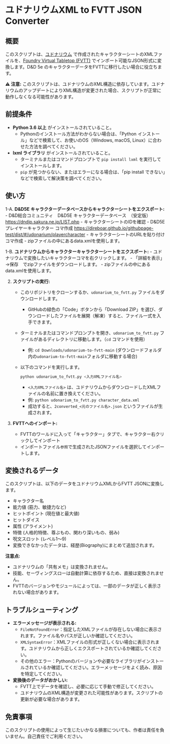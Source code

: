 # ユドナリウムXML to FVTT JSON Converter

## 概要

このスクリプトは、[ユドナリウム](https://udonarium.app/) で作成されたキャラクターシートのXMLファイルを、[Foundry Virtual Tabletop (FVTT)](https://foundryvtt.com/) でインポート可能なJSON形式に変換します。D&D 5e のキャラクターデータをFVTTに移行したい場合に役立ちます。

**⚠️ 注意:** このスクリプトは、ユドナリウムのXML構造に依存しています。ユドナリウムのアップデートによりXML構造が変更された場合、スクリプトが正常に動作しなくなる可能性があります。

## 前提条件

-   **Python 3.6 以上** がインストールされていること。
    -   Pythonのインストール方法がわからない場合は、「Python インストール」などで検索して、お使いのOS（Windows, macOS, Linux）に合わせた方法を調べてください。
-   **lxml ライブラリ** がインストールされていること。
    -   ターミナルまたはコマンドプロンプトで `pip install lxml` を実行してインストールします。
    -   `pip` が見つからない、またはエラーになる場合は、「pip install できない」などで検索して解決策を調べてください。

## 使い方

1-A.  **D&D5E キャラクターデータベースからキャラクターシートをエクスポート:**
    -   D&D総合コミュニティ　D&D5E キャラクターデータベース　（安定版） https://dndjp.sakura.ne.jp/LIST.php
          - キャラクターシートのIDを確認
    -   D&D5Eプレイヤーキャラクター コマ作成  https://direboar.github.io/githubpage-test/dist/#/udonarium/playercharacter
          - キャラクターシートのURLを貼り付けコマ作成
    -   zipファイルの中にあるdata.xmlを使用します。

1-B.  **ユドナリウムからキャラクターキャラクターシートをエクスポート:**
    -   ユドナリウムで変換したいキャラクターコマを右クリックします。
    -   「詳細を表示」→保存　でzipファイルをダウンロードします。
    -   zipファイルの中にあるdata.xmlを使用します。

2.  **スクリプトの実行:**
    -   このリポジトリをクローンするか、`udonarium_to_fvtt.py` ファイルをダウンロードします。
        -   GitHubの緑色の「Code」ボタンから「Download ZIP」を選び、ダウンロードしたファイルを展開（解凍）すると、ファイル一式を入手できます。
    -   ターミナルまたはコマンドプロンプトを開き、`udonarium_to_fvtt.py` ファイルがあるディレクトリに移動します。（`cd` コマンドを使用）
        - 例: `cd Downloads/udonarium-to-fvtt-main` (ダウンロードフォルダ内の`udonarium-to-fvtt-main`フォルダに移動する場合)

    -   以下のコマンドを実行します。

        ```bash
        python udonarium_to_fvtt.py <入力XMLファイル名>
        ```

        -   `<入力XMLファイル名>` は、ユドナリウムからダウンロードしたXMLファイルの名前に置き換えてください。
        -   例: `python udonarium_to_fvtt.py character_data.xml`
        -   成功すると、`2converted_<元のファイル名>.json` というファイルが生成されます。

3.  **FVTTへのインポート:**
    -   FVTTのワールドに入って「キャラクター」タブで、キャラクター右クリックしてインポート
    -   インポートファイル```参照```で生成されたJSONファイルを選択してインポートします。

## 変換されるデータ

このスクリプトは、以下のデータをユドナリウムXMLからFVTT JSONに変換します。

-   キャラクター名
-   能力値 (筋力、敏捷力など)
-   ヒットポイント (現在値と最大値)
-   ヒットダイス
-   属性 (アライメント)
-   特徴 (人格的特徴、尊ぶもの、関わり深いもの、弱み)
-   呪文スロット (レベル1～9)
-   変換できなかったデータは、経歴(Biography)にまとめて追加されます。

**注意点:**

-   ユドナリウムの「共有メモ」は変換されません。
-   技能、セーヴィングスローは自動計算に依存するため、直接は変換されません。
-   FVTTのバージョンやモジュールによっては、一部のデータが正しく表示されない場合があります。

## トラブルシューティング

-   **エラーメッセージが表示される:**
    -   `FileNotFoundError`：指定したXMLファイルが存在しない場合に表示されます。ファイル名やパスが正しいか確認してください。
    -   `XMLSyntaxError`：XMLファイルの形式が正しくない場合に表示されます。ユドナリウムから正しくエクスポートされているか確認してください。
    -   その他のエラー：Pythonのバージョンや必要なライブラリがインストールされているか確認してください。エラーメッセージをよく読み、原因を特定してください。
-   **変換後のデータがおかしい:**
    -   FVTT上でデータを確認し、必要に応じて手動で修正してください。
    -   ユドナリウムのXML構造が変更された可能性があります。スクリプトの更新が必要な場合があります。

## 免責事項

このスクリプトの使用によって生じたいかなる損害についても、作者は責任を負いません。自己責任でご利用ください。
